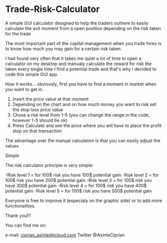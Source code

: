 # Trade-Risk-Calculator
A simple GUI calculator designed to help the traders outhere to easily calculate the exit moment from a open position depending on the risk taken for the trade

The most important part of the capital management when you trade forex is to know how much you may gain for a certain risk taken.

I had found very often that it takes me quiet a lot of time to open a calculator on my desktop and manualy calculate the reward for risk the taken every single time I find a potential trade and that's why I decided to code this simple GUI app.

How it works... obviously, first you have to find a moment in market when you want to get in.

1. Insert the price value at that moment
2. Depending on the chart and on how much money you want to risk set the stop loss price value 
3. Chose a risk level from 1-5 (you can change the range in the code, however 1-5 should be ok)
4. Press Calculate and see the price where you will have to place the profit stop on that transaction

The advantage over the manual calculation is that you can easily adjust the values

Simple

The risk calculator principle is very simple:

-Risk level 1 = for 100$ risk you have 100$ potential gain
-Risk level 2 = for 100$ risk you have 200$ potential gain
-Risk level 3 = for 100$ risk you have 300$ potential gain
-Risk level 4 = for 100$ risk you have 400$ potential gain
-Risk level 5 = for 100$ risk you have 500$ potential gain

Everyone is free to improve it (especialy on the graphic side) or to add more functionalities.

Thank you!!!


You can find me on:

e-mail: ciprian_axinte@icloud.com
Twitter @AxinteCiprian 
